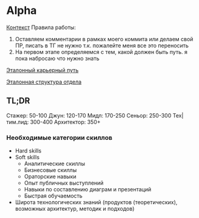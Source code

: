 # Alpha

[Контекст](https://t.me/devops_jobs/703365)
Правила работы:

1. Оставляем комментарии в рамках моего коммита или делаем свой ПР, писать в ТГ не нужно т.к. пожалейте меня все это переносить
2. На первом этапе определяемся с тем, какой должен быть путь. я пока набросаю что нужно знать

[Эталонный карьерный путь](img/roadmap.png)

[Эталонная структура отдела](img/structure.png)


## TL;DR

Стажер: 50-100
Джун: 120-170
Мидл: 170-250
Сеньор: 250-300
Тех|тим.лид: 300-400
Архитектор: 350+

### Необходимые категории скиллов

* Hard skills
* Soft skills
  * Аналитические скиллы
  * Бизнесовые скиллы
  * Ораторские навыки
  * Опыт публичных выступлений
  * Навыки по составлению диаграм и презентаций
  * Быстрая обучаемость
* Широта технологических знаний (продуктов (теоретических), возможных архитектур, методик и подходов)
